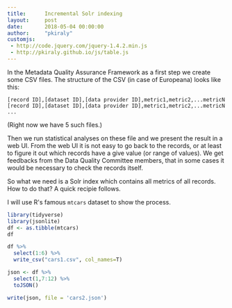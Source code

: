 ```yaml
---
title:      Incremental Solr indexing
layout:     post
date:       2018-05-04 00:00:00
author:     "pkiraly"
customjs:
 - http://code.jquery.com/jquery-1.4.2.min.js
 - http://pkiraly.github.io/js/table.js
---
```


In the Metadata Quality Assurance Framework as a first step we create some CSV files.
The structure of the CSV (in case of Europeana) looks like this:

```
[record ID],[dataset ID],[data provider ID],metric1,metric2,...metricN
[record ID],[dataset ID],[data provider ID],metric1,metric2,...metricN
...
```

<!-- more -->

(Right now we have 5 such files.)

Then we run statistical analyses on these file and we present the result in a web UI. From the web UI it is 
not easy to go back to the records, or at least to figure it out which records have a give value (or range of values).
We get feedbacks from the Data Quality Committee members, that in some cases it would be necessary to check the
records itself.

So what we need is a Solr index which contains all metrics of all records. How to do that? A quick recipie follows.

I will use R's famous `mtcars` dataset to show the process.

```R
library(tidyverse)
library(jsonlite)
df <- as.tibble(mtcars)
df

df %>% 
  select(1:6) %>% 
  write_csv("cars1.csv", col_names=T)

json <- df %>% 
  select(1,7:12) %>% 
  toJSON()

write(json, file = 'cars2.json')
```
